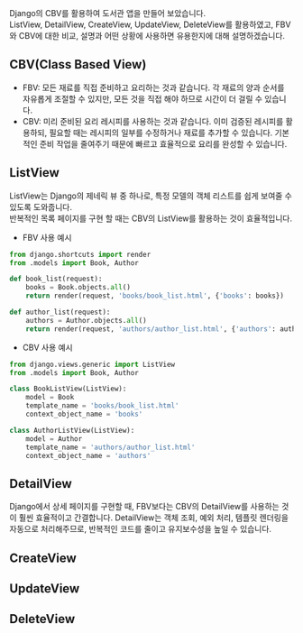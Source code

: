 Django의 CBV를 활용하여 도서관 앱을 만들어 보았습니다.<br>
ListView, DetailView, CreateView, UpdateView, DeleteView를 활용하였고, FBV와 CBV에 대한 비교, 설명과 어떤 상황에 사용하면 유용한지에 대해 설명하겠습니다.

## CBV(Class Based View)
* FBV: 모든 재료를 직접 준비하고 요리하는 것과 같습니다. 각 재료의 양과 순서를 자유롭게 조절할 수 있지만, 모든 것을 직접 해야 하므로 시간이 더 걸릴 수 있습니다.
* CBV: 미리 준비된 요리 레시피를 사용하는 것과 같습니다. 이미 검증된 레시피를 활용하되, 필요할 때는 레시피의 일부를 수정하거나 재료를 추가할 수 있습니다. 기본적인 준비 작업을 줄여주기 때문에 빠르고 효율적으로 요리를 완성할 수 있습니다.

## ListView
ListView는 Django의 제네릭 뷰 중 하나로, 특정 모델의 객체 리스트를 쉽게 보여줄 수 있도록 도와줍니다.<br>
반복적인 목록 페이지를 구현 할 때는 CBV의 ListView를 활용하는 것이 효율적입니다.

* FBV 사용 예시
```python
from django.shortcuts import render
from .models import Book, Author

def book_list(request):
    books = Book.objects.all()
    return render(request, 'books/book_list.html', {'books': books})

def author_list(request):
    authors = Author.objects.all()
    return render(request, 'authors/author_list.html', {'authors': authors})
```
* CBV 사용 예시
```python
from django.views.generic import ListView
from .models import Book, Author

class BookListView(ListView):
    model = Book
    template_name = 'books/book_list.html'
    context_object_name = 'books'

class AuthorListView(ListView):
    model = Author
    template_name = 'authors/author_list.html'
    context_object_name = 'authors'
```

## DetailView
Django에서 상세 페이지를 구현할 때, FBV보다는 CBV의 DetailView를 사용하는 것이 훨씬 효율적이고 간결합니다. DetailView는 객체 조회, 예외 처리, 템플릿 렌더링을 자동으로 처리해주므로, 반복적인 코드를 줄이고 유지보수성을 높일 수 있습니다.
## CreateView

## UpdateView

## DeleteView
